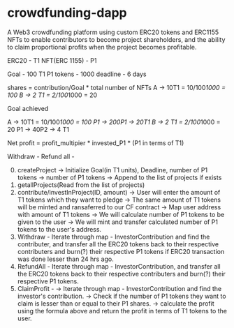 # crowdfunding-dapp
A Web3 crowdfunding platform using custom ERC20 tokens and ERC1155 NFTs to enable contributors to become project shareholders, and the ability to claim proportional profits when the project becomes profitable.

ERC20 - T1
NFT(ERC 1155) - P1

Goal - 100 T1
P1 tokens - 1000
deadline - 6 days

shares = contribution/Goal * total number of NFTs
A -> 10T1 = 10/100*1000 = 100
B -> 2 T1 = 2/100*1000 = 20

Goal achieved

A -> 10T1 = 10/100*1000 = 100 P1 -> 200P1 -> 20T1
B -> 2 T1 = 2/100*1000 = 20 P1 -> 40P2 -> 4 T1

Net profit = profit_multipier * invested_P1 * (P1 in terms of T1)

Withdraw -
Refund all - 

0. createProject
-> Initialize Goal(in T1 units), Deadline, number of P1 tokens
-> number of P1 tokens
-> Append to the list of projects if exists
1. getallProjects(Read from the list of projects)
2. contribute/investInProject(ID, amount)
-> User will enter the amount of T1 tokens which they want to pledge
-> The same amount of T1 tokens will be minted and ransaferred to our CF contract
-> Map user address with amount of T1 tokens
-> We will calculate number of P1 tokens to be given to the user
-> We will mint and transfer calculated number of P1 tokens to the user's address.
4. Withdraw -  Iterate through map - InvestorContribution and find the contributer, and transfer all the ERC20 tokens back to their respective contributers and burn(?) their respective P1 tokens if ERC20 transaction was done lesser than 24 hrs ago.
5. RefundAll - Iterate through map - InvestorContribution, and transfer all the ERC20 tokens back to their respective contributers and burn(?) their respective P1 tokens.
7. ClaimProfit - 
-> Iterate through map - InvestorContribution and find the investor's contribution.
-> Check if the number of P1 tokens they want to claim is lesser than or equal to their P1 shares.
-> calculate the profit using the formula above and return the profit in terms of T1 tokens to the user.


